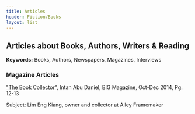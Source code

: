 ```yaml
---
title: Articles
header: Fiction/Books
layout: list
---
```


## Articles about Books, Authors, Writers & Reading

**Keywords:** Books, Authors, Newspapers, Magazines, Interviews

### Magazine Articles

["The Book Collector"](https://issuu.com/chmpmedia/docs/big_mag_oct_full_fa/6),
Intan Abu Daniel, BIG Magazine, Oct-Dec 2014, Pg. 12-13

Subject: Lim Eng Kiang, owner and collector at Alley Framemaker
